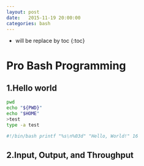 ```yaml
---
layout: post
date:   2015-11-19 20:00:00
categories: bash
---
```

* will be replace by toc
{:toc}

# Pro Bash Programming

## 1.Hello world

~~~bash
pwd
echo "${PWD}"
echo "$HOME"
>test
type -a test
~~~

~~~bash
#!/bin/bash printf "%s\n%03d" "Hello, World!" 16
~~~

## 2.Input, Output, and Throughput

